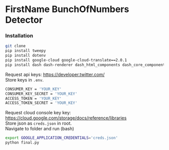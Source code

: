 # FirstName BunchOfNumbers Detector

### Installation

```bash
git clone
pip install tweepy
pip install dotenv
pip install google-cloud google-cloud-translate==2.0.1
pip install dash dash-renderer dash_html_components dash_core_components
```

Request api keys: https://developer.twitter.com/ \
Store keys in `.env`.

```bash
CONSUMER_KEY = 'YOUR_KEY'
CONSUMER_KEY_SECRET = 'YOUR_KEY'
ACCESS_TOKEN = 'YOUR_KEY'
ACCESS_TOKEN_SECRET = 'YOUR_KEY'
```

Request cloud console key key: https://cloud.google.com/storage/docs/reference/libraries \
Store json as `creds.json` in root. \
Navigate to folder and run (bash)

```bash
export GOOGLE_APPLICATION_CREDENTIALS='creds.json'
python final.py
```
